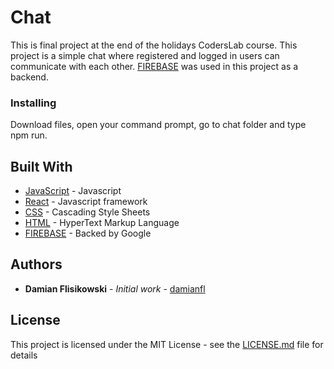 # Chat

This is final project at the end of the holidays CodersLab course.
This project is a simple chat where registered and logged in users can communicate
with each other. [FIREBASE](https://firebase.google.com/) was used in this project as a backend.

### Installing

Download files, open your command prompt, go to chat folder and type npm run.

## Built With

- [JavaScript](https://developer.mozilla.org/pl/docs/Web/JavaScript) - Javascript
- [React](https://reactjs.org/) - Javascript framework
- [CSS](https://developer.mozilla.org/pl/docs/Web/CSS) - Cascading Style Sheets
- [HTML](https://developer.mozilla.org/pl/docs/Web/HTML) - HyperText Markup Language
- [FIREBASE](https://firebase.google.com/) - Backed by Google

## Authors

- **Damian Flisikowski** - _Initial work_ - [damianfl](https://github.com/damianfl)

## License

This project is licensed under the MIT License - see the [LICENSE.md](LICENSE.md) file for details
